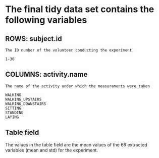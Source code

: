 # The final tidy data set contains the following variables

##  ROWS:    subject.id
    
    The ID number of the volunteer conducting the experiment.
    
    1-30
  
##  COLUMNS:  activity.name
    
    The name of the activity under which the measurements were taken 
    
    WALKING
    WALKING_UPSTAIRS
    WALKING_DOWNSTAIRS
    SITTING
    STANDING
    LAYING
  
 ## Table field

The values in the table field are the mean values of the 66 extracted 
    variables (mean and std) for the experiment. 
